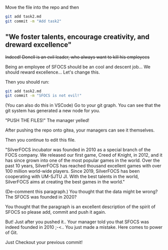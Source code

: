 <!-- 
This is not the original website homepage written by Donell in 2020
 -->

Move the file into the repo and then 
```bash
git add task2.md
git commit -m "Add task2"
```

 ## "We foster talents, encourage creativity, and dreward excellence"

 ~~Indeed! Donell is an evil leader, who always want to kill his employees~~

 Being an employee of SFOCS should be an cool and descent job... We should reward excellence... Let's change this.

Then you should run:

```bash
git add task2.md
git commit -m "SFOCS is not evil!"
```
(You can also do this in VSCode)
Go to your git graph. You can see that the git system has generated a new node for you.

"PUSH THE FILES!" The manager yelled!

After pushing the repo onto gitea, your managers can see it themselves.



Then you continue to edit this file.

"SilverFOCS incubator was founded in 2010 as a special branch of the FOCS company. We released our first game, Creed of Knight, in 2012, and it has since grown into one of the most popular games in the world. Over the past 10 years, SilverFOCS has reached thousand excellent games with over 100 million world-wide players. Since 2019, SilverFOCS has been cooperating with UM-SJTU JI. With the best talents in the world, SilverFOCS aims at creating the best games in the world."

(De-comment this paragraph.)
You thought that the data might be wrong? The SFOCS was founded in 2020?

You thought that the paragraph is an excellent description of the spirit of SFOCS so please add, commit and push it again.

But! Just after you pushed it.. Your manager told you that SFOCS was indeed founded in 2010 ;-<.. You just made a mistake. Here comes to power of Git.

Just Checkout your previous commit!